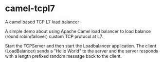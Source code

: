 # camel-tcpl7
A camel based TCP L7 load balancer

A simple demo about using Apache Camel load balancer to load balance (round robin/failover) custom TCP protocol at L7.

Start the TCPServer and then start the Loadbalancer application. The client (LoadBalancer) sends a "Hello World" to the server and the server responds with a length prefixed random message back to the client.


